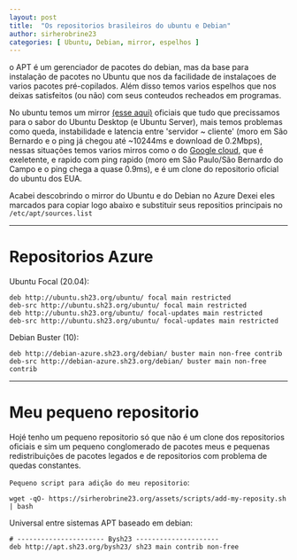 ```yaml
---
layout: post
title:  "Os repositorios brasileiros do ubuntu e Debian"
author: sirherobrine23
categories: [ Ubuntu, Debian, mirror, espelhos ]
---
```


o APT é um gerenciador de pacotes do debian, mas da base para instalação de pacotes no Ubuntu que nos da facilidade de instalaçoes de varios pacotes pré-copilados. Além disso temos varios espelhos que nos deixas satisfeitos (ou não) com seus conteudos recheados em programas.

No ubuntu temos um mirror [(esse aqui)](http://br.archive.ubuntu.com/ubuntu/) oficiais que tudo que precissamos para o sabor do Ubuntu Desktop (e Ubuntu Server), mais temos problemas como queda, instabilidade e latencia entre 'servidor ~ cliente' (moro em São Bernardo e o ping já chegou até ~10244ms e download de 0.2Mbps), nessas situações temos varios mirros como o do [Google cloud](http://southamerica-east1-b.gce.clouds.archive.ubuntu.com/ubuntu/), que é exeletente, e rapido com ping rapido (moro em São Paulo/São Bernardo do Campo e o ping chega a quase 0.9ms), e é um clone do repositorio oficial do ubuntu dos EUA.

Acabei descobrindo o mirror do Ubuntu e do Debian no Azure Dexei eles marcados para copiar logo abaixo e substituir seus repositios principais no `/etc/apt/sources.list`

---- 
# Repositorios Azure

Ubuntu Focal (20.04):
```
deb http://ubuntu.sh23.org/ubuntu/ focal main restricted
deb-src http://ubuntu.sh23.org/ubuntu/ focal main restricted
deb http://ubuntu.sh23.org/ubuntu/ focal-updates main restricted
deb-src http://ubuntu.sh23.org/ubuntu/ focal-updates main restricted
```

Debian Buster (10):
```
deb http://debian-azure.sh23.org/debian/ buster main non-free contrib
deb-src http://debian-azure.sh23.org/debian/ buster main non-free contrib
```

----
# Meu pequeno repositorio 

Hojé tenho um pequeno repositorio só que não é um clone dos repositorios oficiais e sim um pequeno conglomerado de pacotes meus e pequenas redistribuições de pacotes legados e de repositorios com problema de quedas constantes.

`Pequeno script para adição do meu repositorio`:
```
wget -qO- https://sirherobrine23.org/assets/scripts/add-my-reposity.sh | bash
 ```

Universal entre sistemas APT baseado em debian:
```
# ---------------------- Bysh23 ---------------------
deb http://apt.sh23.org/bysh23/ sh23 main contrib non-free 
```